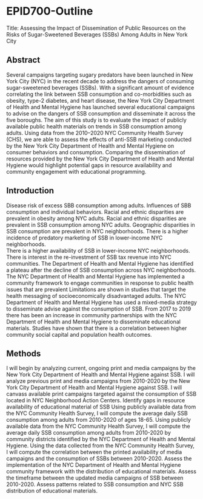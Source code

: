 # EPID700-Outline
Title: Assessing the Impact of Dissemination of Public Resources on the Risks of Sugar-Sweetened Beverages (SSBs) Among Adults in New York City

## Abstract
Several campaigns targeting sugary predators have been launched in New York City (NYC) in the recent decade to address the dangers of consuming sugar-sweetened beverages (SSBs). With a significant amount of evidence correlating the link between SSB consumption and co-morbidities such as obesity, type-2 diabetes, and heart disease, the New York City Department of Health and Mental Hygiene has launched several educational campaigns to advise on the dangers of SSB consumption and disseminate it across the five boroughs. The aim of this study is to evaluate the impact of publicly available public health materials on trends in SSB consumption among adults. Using data from the 2010–2020 NYC Community Health Survey (CHS), we are able to assess the effects of anti-SSB marketing conducted by the New York City Department of Health and Mental Hygiene on consumer behaviors and consumption. Comparing the dissemination of resources provided by the New York City Department of Health and Mental Hygiene would highlight potential gaps in resource availability and community engagement with educational programming. 

## Introduction
Disease risk of excess SBB consumption among adults.
Influences of SBB consumption and individual behaviors.
Racial and ethnic disparities are prevalent in obesity among NYC adults.
Racial and ethnic disparities are prevalent in SSB consumption among NYC adults.
Geographic disparities in SSB consumption are prevalent in NYC neighborhoods. 
There is a higher incidence of predatory marketing of SSB in lower-income NYC  neighborhoods.  
There is a higher availability of SSB in lower-income NYC neighborhoods. 
There is interest in the re-investment of SSB tax revenue into NYC communities.
The Department of Health and Mental Hygiene has identified a plateau after the decline of SSB consumption across NYC neighborhoods. 
The NYC Department of Health and Mental Hygiene has implemented a community framework to engage communities in response to public health issues that are prevalent
 Limitations are shown in studies that target the health messaging of socioeconomically disadvantaged adults. 
The NYC Department of Health and Mental Hygiene has used a mixed-media strategy to disseminate advise against the consumption of SSB.
From 2017 to 2019 there has been an increase in community partnerships with the NYC Department of Health and Mental Hygiene to disseminate educational materials. 
Studies have shown that there is a correlation between higher community social capital and population health outcomes.

## Methods
I will begin by analyzing current, ongoing print and media campaigns by the New York City Department of Health and Mental Hygiene against SSB. 
I will analyze previous print and media campaigns from 2010-2020 by the New York City Department of Health and Mental Hygiene against SSB. 
I will canvass available print campaigns targeted against the consumption of SSB located in NYC Neighborhood Action Centers.
Identify gaps in resource availability of  educational material of SSB 
Using publicly available data from the NYC Community Health Survey, I will compute the average daily SSB consumption among adults from 2010-2020 of ages 18-65. 
Using publicly available data from the NYC Community Health Survey, I will compute the average daily SSB consumption among adults from 2010-2020 by community districts identified by the NYC Department of Health and Mental Hygiene. 
Using the data collected from the NYC Community Health Survey, I will compute the correlation between the printed availability of media campaigns and the consumption of SSBs between 2010-2020. 
Assess the implementation of the NYC Department of Health and Mental Hygiene community framework with the distribution of educational materials. 
Assess the timeframe between the updated media campaigns of SSB between 2010-2020. 
Assess patterns related to SSB consumption and NYC SSB distribution of educational materials.

